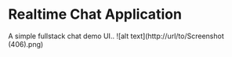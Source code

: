 # Realtime Chat Application
A simple fullstack chat demo UI..
![alt text](http://url/to/Screenshot (406).png)
